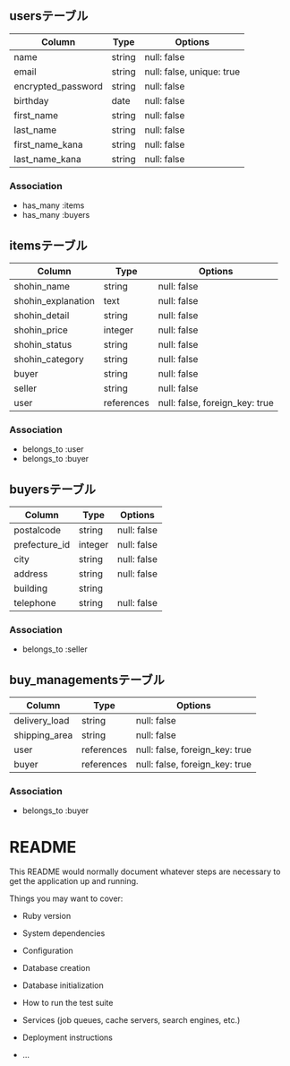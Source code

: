 ## usersテーブル

|Column|Type|Options|
|------|----|-------|
| name               | string | null: false |
| email              | string | null: false, unique: true|
| encrypted_password | string | null: false |
| birthday           | date   | null: false |
| first_name         | string | null: false |
| last_name          | string | null: false |
| first_name_kana    | string | null: false |
| last_name_kana     | string | null: false |

### Association
- has_many :items
- has_many :buyers

## itemsテーブル

|Column|Type|Options|
|------|----|-------|
| shohin_name         | string     | null: false |
| shohin_explanation  | text       | null: false |
| shohin_detail       | string     | null: false |
| shohin_price        | integer    | null: false |
| shohin_status       | string     | null: false |
| shohin_category     | string     | null: false |
| buyer               | string     | null: false |
| seller              | string     | null: false |
| user                | references | null: false, foreign_key: true |

### Association
- belongs_to :user
- belongs_to :buyer

## buyersテーブル

|Column|Type|Options|
|------|----|-------|
| postalcode         | string  | null: false |
| prefecture_id      | integer | null: false |
| city               | string  | null: false |
| address            | string  | null: false |
| building           | string  |
| telephone          | string  | null: false |

### Association
- belongs_to :seller

## buy_managementsテーブル

|Column|Type|Options|
|------|----|-------|
| delivery_load      | string     | null: false |
| shipping_area      | string     | null: false |
| user               | references | null: false, foreign_key: true |
| buyer              | references | null: false, foreign_key: true |

### Association
- belongs_to :buyer

# README

This README would normally document whatever steps are necessary to get the
application up and running.

Things you may want to cover:

* Ruby version

* System dependencies

* Configuration

* Database creation

* Database initialization

* How to run the test suite

* Services (job queues, cache servers, search engines, etc.)

* Deployment instructions

* ...
